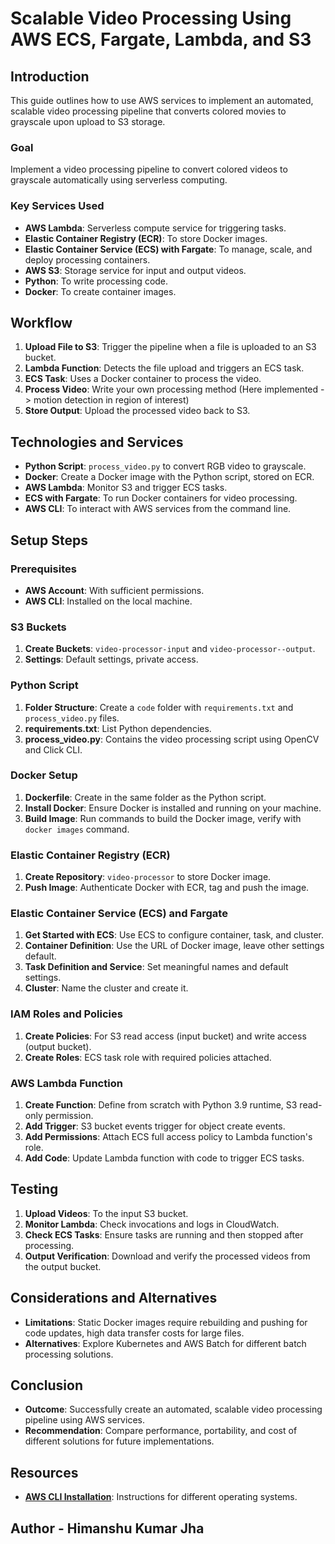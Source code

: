 # Scalable Video Processing Using AWS ECS, Fargate, Lambda, and S3

## Introduction

This guide outlines how to use AWS services to implement an automated, scalable video processing pipeline that converts colored movies to grayscale upon upload to S3 storage.

### Goal

Implement a video processing pipeline to convert colored videos to grayscale automatically using serverless computing.

### Key Services Used

- **AWS Lambda**: Serverless compute service for triggering tasks.
- **Elastic Container Registry (ECR)**: To store Docker images.
- **Elastic Container Service (ECS) with Fargate**: To manage, scale, and deploy processing containers.
- **AWS S3**: Storage service for input and output videos.
- **Python**: To write processing code.
- **Docker**: To create container images.

## Workflow

1. **Upload File to S3**: Trigger the pipeline when a file is uploaded to an S3 bucket.
2. **Lambda Function**: Detects the file upload and triggers an ECS task.
3. **ECS Task**: Uses a Docker container to process the video.
4. **Process Video**: Write your own processing method (Here implemented -> motion detection in region of interest)
5. **Store Output**: Upload the processed video back to S3.

## Technologies and Services

- **Python Script**: `process_video.py` to convert RGB video to grayscale.
- **Docker**: Create a Docker image with the Python script, stored on ECR.
- **AWS Lambda**: Monitor S3 and trigger ECS tasks.
- **ECS with Fargate**: To run Docker containers for video processing.
- **AWS CLI**: To interact with AWS services from the command line.

## Setup Steps

### Prerequisites

- **AWS Account**: With sufficient permissions.
- **AWS CLI**: Installed on the local machine.

### S3 Buckets

1. **Create Buckets**: `video-processor-input` and `video-processor--output`.
2. **Settings**: Default settings, private access.

### Python Script

1. **Folder Structure**: Create a `code` folder with `requirements.txt` and `process_video.py` files.
2. **requirements.txt**: List Python dependencies.
3. **process_video.py**: Contains the video processing script using OpenCV and Click CLI.

### Docker Setup

1. **Dockerfile**: Create in the same folder as the Python script.
2. **Install Docker**: Ensure Docker is installed and running on your machine.
3. **Build Image**: Run commands to build the Docker image, verify with `docker images` command.

### Elastic Container Registry (ECR)

1. **Create Repository**: `video-processor` to store Docker image.
2. **Push Image**: Authenticate Docker with ECR, tag and push the image.

### Elastic Container Service (ECS) and Fargate

1. **Get Started with ECS**: Use ECS to configure container, task, and cluster.
2. **Container Definition**: Use the URL of Docker image, leave other settings default.
3. **Task Definition and Service**: Set meaningful names and default settings.
4. **Cluster**: Name the cluster and create it.

### IAM Roles and Policies

1. **Create Policies**: For S3 read access (input bucket) and write access (output bucket).
2. **Create Roles**: ECS task role with required policies attached.

### AWS Lambda Function

1. **Create Function**: Define from scratch with Python 3.9 runtime, S3 read-only permission.
2. **Add Trigger**: S3 bucket events trigger for object create events.
3. **Add Permissions**: Attach ECS full access policy to Lambda function's role.
4. **Add Code**: Update Lambda function with code to trigger ECS tasks.

## Testing

1. **Upload Videos**: To the input S3 bucket.
2. **Monitor Lambda**: Check invocations and logs in CloudWatch.
3. **Check ECS Tasks**: Ensure tasks are running and then stopped after processing.
4. **Output Verification**: Download and verify the processed videos from the output bucket.

## Considerations and Alternatives

- **Limitations**: Static Docker images require rebuilding and pushing for code updates, high data transfer costs for large files.
- **Alternatives**: Explore Kubernetes and AWS Batch for different batch processing solutions.

## Conclusion

- **Outcome**: Successfully create an automated, scalable video processing pipeline using AWS services.
- **Recommendation**: Compare performance, portability, and cost of different solutions for future implementations.

## Resources

- **[AWS CLI Installation](https://docs.aws.amazon.com/cli/latest/userguide/getting-started-install.html)**: Instructions for different operating systems.

## Author - Himanshu Kumar Jha

